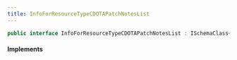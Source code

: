 ```yaml
---
title: InfoForResourceTypeCDOTAPatchNotesList
---
```


```csharp
public interface InfoForResourceTypeCDOTAPatchNotesList : ISchemaClass<InfoForResourceTypeCDOTAPatchNotesList>, ISchemaField, ISchemaClass, INativeHandle
```

#### Implements

